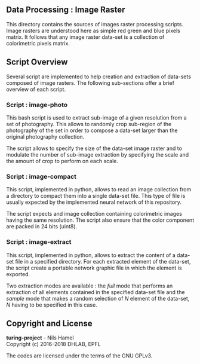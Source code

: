 ## Data Processing : Image Raster

This directory contains the sources of images raster processing scripts. Image
rasters are understood here as simple red green and blue pixels matrix. It
follows that any image raster data-set is a collection of colorimetric pixels
matrix.

## Script Overview

Several script are implemented to help creation and extraction of data-sets
composed of image rasters. The following sub-sections offer a brief overview of
each script.

### Script : image-photo

This bash script is used to extract sub-image of a given resolution from a set
of photography. This allows to randomly crop sub-region of the photography of
the set in order to compose a data-set larger than the original photography
collection.

The script allows to specify the size of the data-set image raster and to
modulate the number of sub-image extraction by specifying the scale and the
amount of crop to perform on each scale.

### Script : image-compact

This script, implemented in python, allows to read an image collection from a
directory to compact them into a single data-set file. This type of file is
usually expected by the implemented neural network of this repository.

The script expects and image collection containing colorimetric images having
the same resolution. The script also ensure that the color component are packed
in 24 bits (uint8).

### Script : image-extract

This script, implemented in python, allows to extract the content of a data-set
file in a specified directory. For each extracted element of the data-set, the
script create a portable network graphic file in which the element is exported.

Two extraction modes are available : the _full_ mode that performs an extraction
of all elements contained in the specified data-set file and the _sample_ mode
that makes a random selection of _N_ element of the data-set, _N_ having to be
specified in this case.

## Copyright and License

**turing-project** - Nils Hamel <br >
Copyright (c) 2016-2018 DHLAB, EPFL

The codes are licensed under the terms of the GNU GPLv3.
